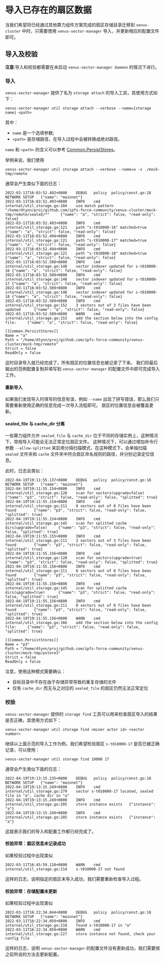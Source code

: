 # 导入已存在的扇区数据
当我们希望将已经通过其他算力组件方案完成的扇区存储目录迁移到 `venus-cluster` 中时，只需要使用 `venus-sector-manager` 导入，并更新相应的配置文件即可。

## 导入及校验
**注意**:导入和校验都需要在未启动 `venus-sector-manager daemon` 的情况下进行。

### 导入
`venus-sector-manager` 提供了名为 `storage attach` 的导入工具，其使用方式如下：
```
venus-sector-manager util storage attach --verbose --name={storage name} <path>
```

其中：
- `name` 是一个选填参数;
- `<path>` 是存储路径，在导入过程中会被转换成绝对路径。

`name` 和 `<path>` 的含义可以参考 [Common.PersistStores](https://github.com/ipfs-force-community/venus-cluster/blob/main/docs/zh/04.venus-sector-manager%E7%9A%84%E9%85%8D%E7%BD%AE%E8%A7%A3%E6%9E%90.md#commonpersiststores)。

举例来说，我们使用
```
venus-sector-manager util storage attach --verbose --name=a -v ./mock-tmp/remote
```

通常会产生类似下面的日志：
```
2022-03-11T16:03:52.492+0800    DEBUG   policy  policy/const.go:18      NETWORK SETUP   {"name": "mainnet"}
2022-03-11T16:03:52.493+0800    INFO    cmd     internal/util_storage.go:104    use match pattern "/home/dtynn/proj/github.com/ipfs-force-community/venus-cluster/mock-tmp/remote/sealed/*"     {"name": "a", "strict": false, "read-only": false}
2022-03-11T16:03:52.493+0800    INFO    cmd     internal/util_storage.go:121    path "s-t010000-16" matched=true        {"name": "a", "strict": false, "read-only": false}
2022-03-11T16:03:52.494+0800    INFO    cmd     internal/util_storage.go:121    path "s-t010000-17" matched=true        {"name": "a", "strict": false, "read-only": false}
2022-03-11T16:03:52.494+0800    INFO    cmd     internal/util_storage.go:121    path "s-t010000-18" matched=true        {"name": "a", "strict": false, "read-only": false}
2022-03-11T16:03:52.508+0800    INFO    cmd     internal/util_storage.go:148    sector indexer updated for s-t010000-16 {"name": "a", "strict": false, "read-only": false}
2022-03-11T16:03:52.509+0800    INFO    cmd     internal/util_storage.go:148    sector indexer updated for s-t010000-17 {"name": "a", "strict": false, "read-only": false}
2022-03-11T16:03:52.509+0800    INFO    cmd     internal/util_storage.go:148    sector indexer updated for s-t010000-18 {"name": "a", "strict": false, "read-only": false}
2022-03-11T16:03:52.509+0800    INFO    cmd     internal/util_storage.go:152    3 sectors out of 3 files have been updated      {"name": "a", "strict": false, "read-only": false}
2022-03-11T16:03:52.509+0800    WARN    cmd     internal/util_storage.go:153    add the section below into the config file:     {"name": "a", "strict": false, "read-only": false}

[[Common.PersistStores]]
Name = "a"
Path = "/home/dtynn/proj/github.com/ipfs-force-community/venus-cluster/mock-tmp/remote"
Strict = false
ReadOnly = false
```

这时目录导入就已经完成了，所有扇区的位置信息也被记录了下来。
我们将最后输出的范例配置复制并填写到 `venus-sector-manager` 的配置文件中即可完成导入工作。

#### 重新导入
如果我们发现导入时填写的信息有误，例如 `--name` 出现了拼写错误，那么我们只需要重新使用正确的信息完成一次导入流程即可。
扇区的位置信息会被覆盖更新。

#### sealed_file 与 cache_dir 分离
一些算力组件允许 `sealed_file` 与 `cache_dir` 位于不同的存储实例上，这种情况下，常规导入可能会无法正常定位扇区文件。
这种情况下，可以通过增加命令行参数 `--allow-splitted` 来启用分隔扫描模式，在这种模式下，会单独扫描 `sealed` 文件夹和 `cache` 文件夹中符合扇区命名规则的路径，并分别记录定位信息。

此时，日志会类似：
```
2022-04-19T19:11:55.137+0800    DEBUG   policy  policy/const.go:18      NETWORK SETUP   {"name": "mainnet"}
2022-04-19T19:11:55.154+0800    INFO    cmd     internal/util_storage.go:120    scan for sectors(upgrade=false) {"name": "p3", "strict": false, "read-only": false, "splitted": true}
2022-04-19T19:11:55.154+0800    INFO    cmd     internal/util_storage.go:211    0 sectors out of 0 files have been found        {"name": "p3", "strict": false, "read-only": false, "splitted": true}
2022-04-19T19:11:55.154+0800    INFO    cmd     internal/util_storage.go:145    scan for splitted cache dirs(upgrade=false)     {"name": "p3", "strict": false, "read-only": false, "splitted": true}
2022-04-19T19:11:55.155+0800    INFO    cmd     internal/util_storage.go:211    3 sectors out of 3 files have been found        {"name": "p3", "strict": false, "read-only": false, "splitted": true}
2022-04-19T19:11:55.156+0800    INFO    cmd     internal/util_storage.go:120    scan for sectors(upgrade=true)  {"name": "p3", "strict": false, "read-only": false, "splitted": true}
2022-04-19T19:11:55.156+0800    INFO    cmd     internal/util_storage.go:211    0 sectors out of 0 files have been found        {"name": "p3", "strict": false, "read-only": false, "splitted": true}
2022-04-19T19:11:55.156+0800    INFO    cmd     internal/util_storage.go:145    scan for splitted cache dirs(upgrade=true)      {"name": "p3", "strict": false, "read-only": false, "splitted": true}
2022-04-19T19:11:55.156+0800    INFO    cmd     internal/util_storage.go:211    0 sectors out of 0 files have been found        {"name": "p3", "strict": false, "read-only": false, "splitted": true}
2022-04-19T19:11:55.156+0800    WARN    cmd     internal/util_storage.go:166    add the section below into the config file:     {"name": "p3", "strict": false, "read-only": false, "splitted": true}

[[Common.PersistStores]]
Name = "p3"
Path = "/home/dtynn/proj/github.com/ipfs-force-community/venus-cluster/mock-tmp/pstore3"
Strict = false
ReadOnly = false
```

注意，使用这种模式需要确认：
- 目标目录中不存在由于存储异常导致的重复存储的文件
- 仅有 `cache_dir` 而无与之对应的 `sealed_file` 的扇区仍然无法正常定位

### 校验
`venus-sector-manager` 提供的 `storage find` 工具可以用来检查扇区导入的结果是否正确，其使用方式如下：
```
venus-sector-manager util storage find <miner actor id> <sector number>
```

继续以上面示范的导入工作为例，我们希望检验扇区 `s-t010000-17` 是否已被正确记录，可以使用：
```
venus-sector-manager util storage find 10000 17
```

通常会产生类似下面的日志：
```
2022-04-19T19:13:15.235+0800    DEBUG   policy  policy/const.go:18      NETWORK SETUP   {"name": "mainnet"}
2022-04-19T19:13:15.249+0800    INFO    cmd     internal/util_storage.go:279    sector s-t010000-17 located, sealed file in "a", cache dir in "a"
2022-04-19T19:13:15.249+0800    INFO    cmd     internal/util_storage.go:285    store instance exists   {"instance": "a"}
2022-04-19T19:13:15.249+0800    INFO    cmd     internal/util_storage.go:285    store instance exists   {"instance": "a"}
```

这就表示我们的导入和配置工作都已经完成了。

#### 校验异常：扇区信息未记录成功
如果校验过程中出现类似
```
2022-03-11T16:45:59.120+0800    WARN    cmd     internal/util_storage.go:214    s-t010000-17 not found
```
这样的日志，说明指定的扇区未导入成功，我们需要重新检查导入过程。

#### 校验异常：存储配置未更新
如果校验过程中出现类似
```
2022-03-11T16:22:34.044+0800    DEBUG   policy  policy/const.go:18      NETWORK SETUP   {"name": "mainnet"}
2022-03-11T16:22:34.059+0800    INFO    cmd     internal/util_storage.go:218    found s-t010000-17 in "a"
2022-03-11T16:22:34.059+0800    WARN    cmd     internal/util_storage.go:227    store instance not found, check your config file
```
这样的日志，说明 `venus-sector-manager` 的配置文件没有更新成功，我们需要按之前所说的方法去更新配置。